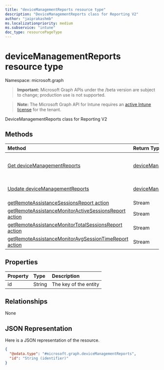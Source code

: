 ```yaml
---
title: "deviceManagementReports resource type"
description: "DeviceManagementReports class for Reporting V2"
author: "jaiprakashmb"
ms.localizationpriority: medium
ms.subservice: "intune"
doc_type: resourcePageType
---
```


# deviceManagementReports resource type

Namespace: microsoft.graph

> **Important:** Microsoft Graph APIs under the /beta version are subject to change; production use is not supported.

> **Note:** The Microsoft Graph API for Intune requires an [active Intune license](https://go.microsoft.com/fwlink/?linkid=839381) for the tenant.

DeviceManagementReports class for Reporting V2

## Methods
|Method|Return Type|Description|
|:---|:---|:---|
|[Get deviceManagementReports](../api/intune-remoteassistance-devicemanagementreports-get.md)|[deviceManagementReports](../resources/intune-remoteassistance-devicemanagementreports.md)|Read properties and relationships of the [deviceManagementReports](../resources/intune-remoteassistance-devicemanagementreports.md) object.|
|[Update deviceManagementReports](../api/intune-remoteassistance-devicemanagementreports-update.md)|[deviceManagementReports](../resources/intune-remoteassistance-devicemanagementreports.md)|Update the properties of a [deviceManagementReports](../resources/intune-remoteassistance-devicemanagementreports.md) object.|
|[getRemoteAssistanceSessionsReport action](../api/intune-remoteassistance-devicemanagementreports-getremoteassistancesessionsreport.md)|Stream||
|[getRemoteAssistanceMonitorActiveSessionsReport action](../api/intune-remoteassistance-devicemanagementreports-getremoteassistancemonitoractivesessionsreport.md)|Stream||
|[getRemoteAssistanceMonitorTotalSessionsReport action](../api/intune-remoteassistance-devicemanagementreports-getremoteassistancemonitortotalsessionsreport.md)|Stream||
|[getRemoteAssistanceMonitorAvgSessionTimeReport action](../api/intune-remoteassistance-devicemanagementreports-getremoteassistancemonitoravgsessiontimereport.md)|Stream||

## Properties
|Property|Type|Description|
|:---|:---|:---|
|id|String|The key of the entity|

## Relationships
None

## JSON Representation
Here is a JSON representation of the resource.
<!-- {
  "blockType": "resource",
  "keyProperty": "id",
  "@odata.type": "microsoft.graph.deviceManagementReports"
}
-->
``` json
{
  "@odata.type": "#microsoft.graph.deviceManagementReports",
  "id": "String (identifier)"
}
```
